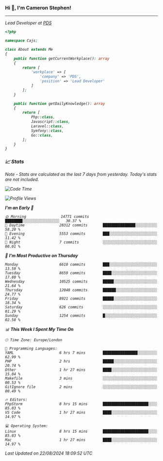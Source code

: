### Hi 👋, I'm Cameron Stephen!
<hr>
<p><em>Lead Developer at <a href="https://prindatasolutions.co.uk">PDS</a></p>


```php
<?php

namespace Cajs;

class About extends Me
{
    public function getCurrentWorkplace(): array
    {
        return [
            'workplace' => [
                'company' => 'PDS',
                'position' => 'Lead Developer'
            ]
        ];
    }

    public function getDailyKnowledge(): array
    {
        return [
            Php::class,
            Javascript::class,
            Laravel::class,
            Symfony::class,
            Go::class,
        ];
    }
}
```

### 📈 Stats
<p><em>Note - Stats are calculated as the last 7 days from yesterday. Today's stats are not included.</em></p>


<!--START_SECTION:waka-->
![Code Time](http://img.shields.io/badge/Code%20Time-3%2C910%20hrs%203%20mins-blue)

![Profile Views](http://img.shields.io/badge/Profile%20Views-0-blue)

**I'm an Early 🐤** 

```text
🌞 Morning                14771 commits       ████████░░░░░░░░░░░░░░░░░   30.37 % 
🌆 Daytime                28312 commits       ███████████████░░░░░░░░░░   58.20 % 
🌃 Evening                5553 commits        ███░░░░░░░░░░░░░░░░░░░░░░   11.42 % 
🌙 Night                  7 commits           ░░░░░░░░░░░░░░░░░░░░░░░░░   00.01 % 
```
📅 **I'm Most Productive on Thursday** 

```text
Monday                   6610 commits        ███░░░░░░░░░░░░░░░░░░░░░░   13.59 % 
Tuesday                  8659 commits        ████░░░░░░░░░░░░░░░░░░░░░   17.80 % 
Wednesday                10525 commits       █████░░░░░░░░░░░░░░░░░░░░   21.64 % 
Thursday                 12048 commits       ██████░░░░░░░░░░░░░░░░░░░   24.77 % 
Friday                   8921 commits        █████░░░░░░░░░░░░░░░░░░░░   18.34 % 
Saturday                 626 commits         ░░░░░░░░░░░░░░░░░░░░░░░░░   01.29 % 
Sunday                   1254 commits        █░░░░░░░░░░░░░░░░░░░░░░░░   02.58 % 
```


📊 **This Week I Spent My Time On** 

```text
🕑︎ Time Zone: Europe/London

💬 Programming Languages: 
YAML                     6 hrs 7 mins        ████████████████░░░░░░░░░   62.99 % 
PHP                      2 hrs               █████░░░░░░░░░░░░░░░░░░░░   20.74 % 
Other                    1 hr 27 mins        ████░░░░░░░░░░░░░░░░░░░░░   15.04 % 
Makefile                 3 mins              ░░░░░░░░░░░░░░░░░░░░░░░░░   00.53 % 
GitIgnore file           2 mins              ░░░░░░░░░░░░░░░░░░░░░░░░░   00.49 % 

🔥 Editors: 
PhpStorm                 8 hrs 15 mins       █████████████████████░░░░   85.03 % 
VS Code                  1 hr 27 mins        ████░░░░░░░░░░░░░░░░░░░░░   14.97 % 

💻 Operating System: 
Linux                    8 hrs 15 mins       █████████████████████░░░░   85.03 % 
Mac                      1 hr 27 mins        ████░░░░░░░░░░░░░░░░░░░░░   14.97 % 
```


 Last Updated on 22/08/2024 18:09:52 UTC
<!--END_SECTION:waka-->
